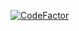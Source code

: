 [![CodeFactor](https://www.codefactor.io/repository/github/pixelphobicgames/projectwrasse/badge)](https://www.codefactor.io/repository/github/pixelphobicgames/projectwrasse)
